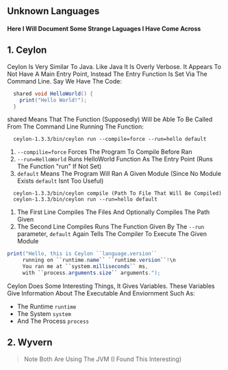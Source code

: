 ## Unknown Languages
#### Here I Will Document Some Strange Laguages I Have Come Across

## 1. Ceylon

Ceylon Is Very Similar To Java.
Like Java It Is Overly Verbose.
It Appears To Not Have A Main Entry Point, Instead The Entry Function Is Set Via The Command Line.
Say We Have The Code:
```Java
  shared void HelloWorld() {
    print("Hello World!");
  }
```
shared Means That The Function (Supposedly) Will be Able To Be Called From The Command Line
Running The Function:
```batch
  ceylon-1.3.3/bin/ceylon run --compile=force --run=hello default
```
1. `--compilie=force` Forces The Program To Compile Before Ran
2. `--run=HelloWorld` Runs HelloWorld Function As The Entry Point (Runs The Function "run" If Not Set)
3. `default` Means The Program Will Ran A Given Module (Since No Module Exists `default` Isnt Too Useful)
```batch
  ceylon-1.3.3/bin/ceylon compile (Path To File That Will Be Compiled)
  ceylon-1.3.3/bin/ceylon run --run=hello default
```
1. The First Line Compiles The Files And Optionally Compiles The Path Given
2. The Second Line Compiles Runs The Function Given By The `--run` parameter, `default` Again Tells The Compiler To Execute The Given Module
```Java
print("Hello, this is Ceylon ``language.version``  
     running on ``runtime.name`` ``runtime.version``!\n
     You ran me at ``system.milliseconds`` ms, 
     with ``process.arguments.size`` arguments.");
```
Ceylon Does Some Interesting Things, It Gives Variables.
These Variables Give Information About The Executable And Enviornment Such As:
- The Runtime `runtime`
- The System `system`
- And The Process `process`


## 2. Wyvern



> Note Both Are Using The JVM (I Found This Interesting)
